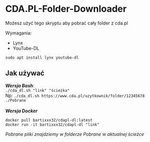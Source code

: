 

# CDA.PL-Folder-Downloader
Możesz użyć tego skryptu aby pobrać cały folder z cda.pl


Wymagania:

 - Lynx<br>
 - YouTube-DL
 
  `sudo apt install lynx youtube-dl`
## Jak używać
***Wersja Bash***:
<br>
`./cda_dl.sh "link" "ścieżka"`
<br>Np: `./cda_dl.sh https://www.cda.pl/uzytkownik/folder/12345678 ./Pobrane` 
<br>
<br>***Wersja Docker***

    docker pull bartixxx32/cdapl-dl:latest 
    docker run -it bartixxx32/cdapl-dl "link"
*Pobrane pliki znajdziemy w folderze Pobrane w aktualnej ścieżce*

